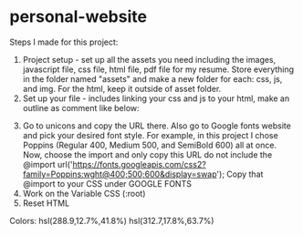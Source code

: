 # personal-website
Steps I made for this project: 
1. Project setup - set up all the assets you need including the images, javascript file, css file, html file, pdf file for my resume. Store everything in the folder named "assets" and make a new folder for each: css, js, and img. For the html, keep it outside of asset folder. 
2. Set up your file - includes linking your css and js to your html, make an outline as comment like below: 
<!-- ============================= HEADER ============================= -->
<!-- ============================= SWIPER CSS ============================= -->
<!-- ============================= MAIN CSS ============================= -->
<!-- ============================= HEADER ============================= -->
<!-- ============================= FOOTER ============================= -->
<!-- ============================= SWIPER JS ============================= -->
<!-- ============================= MAIN JS JS ============================= -->
3. Go to unicons and copy the URL there. Also go to Google fonts website and pick your desired font style. For example, in this project I chose Poppins (Regular 400, Medium 500, and SemiBold 600) all at once. Now, choose the import and only copy this URL do not include the <style></style> 
@import url('https://fonts.googleapis.com/css2?family=Poppins:wght@400;500;600&display=swap');
Copy that @import to your CSS under GOOGLE FONTS 
4. Work on the Variable CSS (:root)
5. Reset HTML















Colors: 
 hsl(288.9,12.7%,41.8%)
 hsl(312.7,17.8%,63.7%)